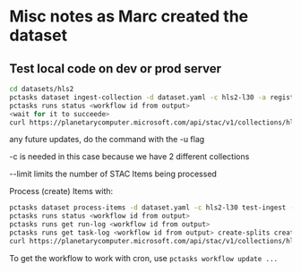# Misc notes as Marc created the dataset

## Test local code on dev or prod server

```bash
cd datasets/hls2
pctasks dataset ingest-collection -d dataset.yaml -c hls2-l30 -a registry pccomponents --submit
pctasks runs status <workflow id from output>
<wait for it to succeede>
curl https://planetarycomputer.microsoft.com/api/stac/v1/collections/hls2-l30
```

any future updates, do the command with the -u flag

-c is needed in this case because we have 2 different collections

--limit limits the number of STAC Items being processed

Process (create) Items with:

```bash
pctasks dataset process-items -d dataset.yaml -c hls2-l30 test-ingest -a registry pccomponents.azurecr.io --limit 100 --submit
pctasks runs status <workflow id from output>
pctasks runs get run-log <workflow id from output>
pctasks runs get task-log <workflow id from output> create-splits create-splits -p 0
curl https://planetarycomputer.microsoft.com/api/stac/v1/collections/hls2-l30/items
```

To get the workflow to work with cron, use `pctasks workflow update ...`
